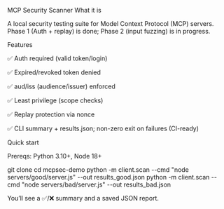 MCP Security Scanner
What it is

A local security testing suite for Model Context Protocol (MCP) servers.
Phase 1 (Auth + replay) is done; Phase 2 (input fuzzing) is in progress.

Features 

✅ Auth required (valid token/login)

✅ Expired/revoked token denied

✅ aud/iss (audience/issuer) enforced

✅ Least privilege (scope checks)

✅ Replay protection via nonce

✅ CLI summary + results.json; non-zero exit on failures (CI-ready)

Quick start

Prereqs: Python 3.10+, Node 18+

git clone <your-repo-url>
cd mcpsec-demo
python -m client.scan --cmd "node servers/good/server.js" --out results_good.json
python -m client.scan --cmd "node servers/bad/server.js"  --out results_bad.json


You’ll see a ✅/❌ summary and a saved JSON report.